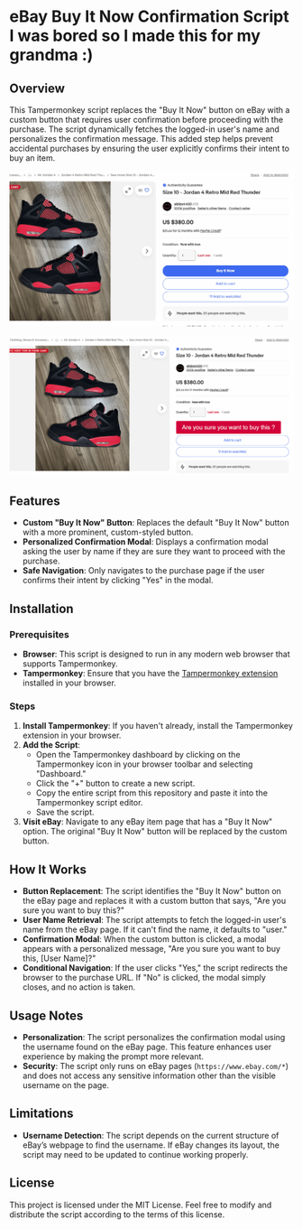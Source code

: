 # eBay Buy It Now Confirmation Script I was bored so I made this for my grandma :)

## Overview

This Tampermonkey script replaces the "Buy It Now" button on eBay with a custom button that requires user confirmation before proceeding with the purchase. The script dynamically fetches the logged-in user's name and personalizes the confirmation message. This added step helps prevent accidental purchases by ensuring the user explicitly confirms their intent to buy an item.

![Button](https://github.com/DasJager/ebay-button/blob/main/button.gif)

![Button Clicked](https://github.com/DasJager/ebay-button/blob/main/clickbutton.gif)

## Features

- **Custom "Buy It Now" Button**: Replaces the default "Buy It Now" button with a more prominent, custom-styled button.
- **Personalized Confirmation Modal**: Displays a confirmation modal asking the user by name if they are sure they want to proceed with the purchase.
- **Safe Navigation**: Only navigates to the purchase page if the user confirms their intent by clicking "Yes" in the modal.

## Installation

### Prerequisites

- **Browser**: This script is designed to run in any modern web browser that supports Tampermonkey.
- **Tampermonkey**: Ensure that you have the [Tampermonkey extension](https://www.tampermonkey.net/) installed in your browser.

### Steps

1. **Install Tampermonkey**: If you haven't already, install the Tampermonkey extension in your browser.
2. **Add the Script**:
   - Open the Tampermonkey dashboard by clicking on the Tampermonkey icon in your browser toolbar and selecting "Dashboard."
   - Click the "+" button to create a new script.
   - Copy the entire script from this repository and paste it into the Tampermonkey script editor.
   - Save the script.
3. **Visit eBay**: Navigate to any eBay item page that has a "Buy It Now" option. The original "Buy It Now" button will be replaced by the custom button.

## How It Works

- **Button Replacement**: The script identifies the "Buy It Now" button on the eBay page and replaces it with a custom button that says, "Are you sure you want to buy this?"
- **User Name Retrieval**: The script attempts to fetch the logged-in user's name from the eBay page. If it can't find the name, it defaults to "user."
- **Confirmation Modal**: When the custom button is clicked, a modal appears with a personalized message, "Are you sure you want to buy this, [User Name]?"
- **Conditional Navigation**: If the user clicks "Yes," the script redirects the browser to the purchase URL. If "No" is clicked, the modal simply closes, and no action is taken.

## Usage Notes

- **Personalization**: The script personalizes the confirmation modal using the username found on the eBay page. This feature enhances user experience by making the prompt more relevant.
- **Security**: The script only runs on eBay pages (`https://www.ebay.com/*`) and does not access any sensitive information other than the visible username on the page.

## Limitations

- **Username Detection**: The script depends on the current structure of eBay’s webpage to find the username. If eBay changes its layout, the script may need to be updated to continue working properly.

## License

This project is licensed under the MIT License. Feel free to modify and distribute the script according to the terms of this license.
